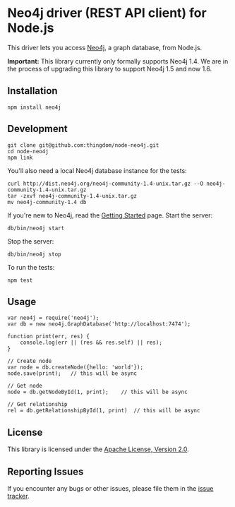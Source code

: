 # Neo4j driver (REST API client) for Node.js

This driver lets you access [Neo4j][neo4j], a graph database, from Node.js.

**Important:** This library currently only formally supports Neo4j 1.4. We are
in the process of upgrading this library to support Neo4j 1.5 and now 1.6.


## Installation

    npm install neo4j


## Development

    git clone git@github.com:thingdom/node-neo4j.git
    cd node-neo4j
    npm link

You'll also need a local Neo4j database instance for the tests:

    curl http://dist.neo4j.org/neo4j-community-1.4-unix.tar.gz --O neo4j-community-1.4-unix.tar.gz
    tar -zxvf neo4j-community-1.4-unix.tar.gz
    mv neo4j-community-1.4 db

If you're new to Neo4j, read the [Getting Started][neo4j-getting-started] page.
Start the server:

    db/bin/neo4j start

Stop the server:

    db/bin/neo4j stop

To run the tests:

    npm test


## Usage

    var neo4j = require('neo4j');
    var db = new neo4j.GraphDatabase('http://localhost:7474');

    function print(err, res) {
        console.log(err || (res && res.self) || res);
    }

    // Create node
    var node = db.createNode({hello: 'world'});
    node.save(print);   // this will be async

    // Get node
    node = db.getNodeById(1, print);    // this will be async

    // Get relationship
    rel = db.getRelationshipById(1, print)  // this will be async


## License

This library is licensed under the [Apache License, Version 2.0][license].


## Reporting Issues

If you encounter any bugs or other issues, please file them in the
[issue tracker][issue-tracker].


[neo4j]: http://neo4j.org/
[neo-rest-api]: http://components.neo4j.org/neo4j-server/1.4/rest.html
[neo4j-getting-started]: http://wiki.neo4j.org/content/Getting_Started_With_Neo4j_Server
[issue-tracker]: https://github.com/thingdom/node-neo4j/issues
[license]: http://www.apache.org/licenses/LICENSE-2.0.html
